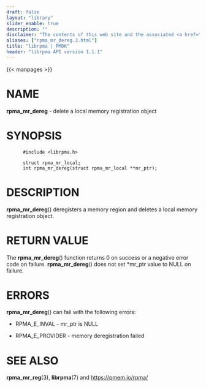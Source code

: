 ```yaml
---
draft: false
layout: "library"
slider_enable: true
description: ""
disclaimer: "The contents of this web site and the associated <a href=\"https://github.com/pmem\">GitHub repositories</a> are BSD-licensed open source."
aliases: ["rpma_mr_dereg.3.html"]
title: "librpma | PMDK"
header: "librpma API version 1.1.1"
---
```

{{< manpages >}}

[comment]: <> (SPDX-License-Identifier: BSD-3-Clause)
[comment]: <> (Copyright 2020-2023, Intel Corporation)

# NAME

**rpma_mr_dereg** - delete a local memory registration object

# SYNOPSIS

          #include <librpma.h>

          struct rpma_mr_local;
          int rpma_mr_dereg(struct rpma_mr_local **mr_ptr);

# DESCRIPTION

**rpma_mr_dereg**() deregisters a memory region and deletes a local
memory registration object.

# RETURN VALUE

The **rpma_mr_dereg**() function returns 0 on success or a negative
error code on failure. **rpma_mr_dereg**() does not set \*mr_ptr value
to NULL on failure.

# ERRORS

**rpma_mr_dereg**() can fail with the following errors:

-   RPMA_E\_INVAL - mr_ptr is NULL

-   RPMA_E\_PROVIDER - memory deregistration failed

# SEE ALSO

**rpma_mr_reg**(3), **librpma**(7) and https://pmem.io/rpma/
